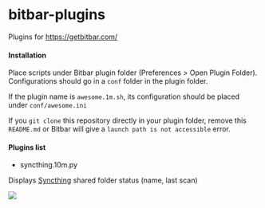# bitbar-plugins
Plugins for https://getbitbar.com/

#### Installation

Place scripts under Bitbar plugin folder (Preferences > Open Plugin Folder). Configurations should go in a `conf` folder in the plugin folder.

If the plugin name is `awesome.1m.sh`, its configuration should be placed under `conf/awesome.ini`

If you `git clone` this repository directly in your plugin folder, remove this `README.md` or Bitbar will give a `launch path is not accessible` error.

#### Plugins list

* syncthing.10m.py

Displays [Syncthing](https://syncthing.net/) shared folder status (name, last scan)

![](https://raw.githubusercontent.com/sebw/bitbar-plugins/master/syncthing.png)
